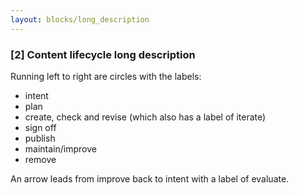 ```yaml
---
layout: blocks/long_description
---
```


### [2] Content lifecycle long description
Running left to right are circles with the labels:
 - intent
 - plan
 - create, check and revise (which also has a label of iterate)
 - sign off
 - publish
 - maintain/improve
 - remove

An arrow leads from improve back to intent with a label of evaluate. 
